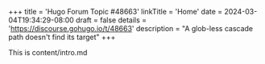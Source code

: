 +++
title = 'Hugo Forum Topic #48663'
linkTitle = 'Home'
date = 2024-03-04T19:34:29-08:00
draft = false
details = 'https://discourse.gohugo.io/t/48663'
description = "A glob-less cascade path doesn't find its target"
+++

This is content/intro.md
